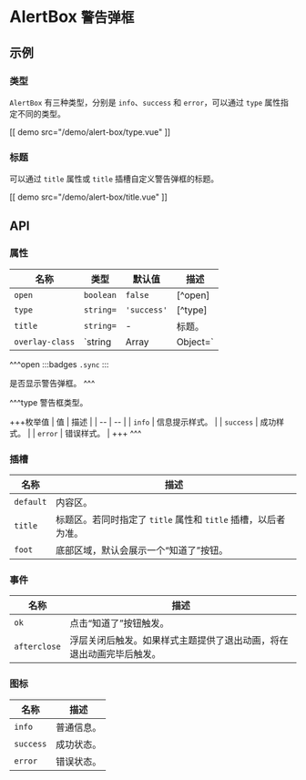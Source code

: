 # AlertBox <small>警告弹框</small>

## 示例

### 类型

`AlertBox` 有三种类型，分别是 `info`、`success` 和 `error`，可以通过 `type` 属性指定不同的类型。

[[ demo src="/demo/alert-box/type.vue" ]]

### 标题

可以通过 `title` 属性或 `title` 插槽自定义警告弹框的标题。

[[ demo src="/demo/alert-box/title.vue" ]]

## API

### 属性

| 名称 | 类型 | 默认值 | 描述 |
| -- | -- | -- | -- |
| `open` | `boolean` | `false` | [^open] |
| `type` | `string=` | `'success'` | [^type] |
| `title` | `string=` | - | 标题。 |
| `overlay-class` | `string|Array|Object=` | - | 参考 [`Overlay`](./overlay) 组件的 `overlay-class` 属性。 |

^^^open
:::badges
`.sync`
:::

是否显示警告弹框。
^^^

^^^type
警告框类型。

+++枚举值
| 值 | 描述 |
| -- | -- |
| `info` | 信息提示样式。 |
| `success` | 成功样式。 |
| `error` | 错误样式。 |
+++
^^^

### 插槽

| 名称 | 描述 |
| -- | -- |
| `default` | 内容区。 |
| `title` | 标题区。若同时指定了 `title` 属性和 `title` 插槽，以后者为准。 |
| `foot` | 底部区域，默认会展示一个“知道了”按钮。 |

### 事件

| 名称 | 描述 |
| -- | -- |
| `ok` | 点击“知道了”按钮触发。 |
| `afterclose` | 浮层关闭后触发。如果样式主题提供了退出动画，将在退出动画完毕后触发。 |

### 图标

| 名称 | 描述 |
| -- | -- |
| `info` | 普通信息。 |
| `success` | 成功状态。 |
| `error` | 错误状态。 |
